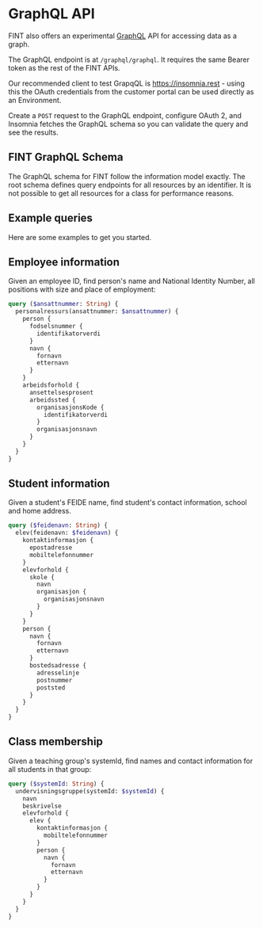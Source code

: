 # GraphQL API

FINT also offers an experimental [GraphQL](https://graphql.org/) API for accessing data as a graph.

The GraphQL endpoint is at `/graphql/graphql`.  It requires the same Bearer token as the rest of the FINT APIs.

Our recommended client to test GrapqQL is https://insomnia.rest - using this the OAuth credentials from the customer portal can be used directly as an Environment.

Create a `POST` request to the GraphQL endpoint, configure OAuth 2, and Insomnia fetches the GraphQL schema so you can validate the query and see the results.

## FINT GraphQL Schema

The GraphQL schema for FINT follow the information model exactly.  The root schema defines query endpoints for all resources by an identifier.  It is not possible to get all resources for a class for performance reasons.

## Example queries

Here are some examples to get you started.

## Employee information

Given an employee ID, find person's name and National Identity Number, all positions with size and place of employment:

```graphql
query ($ansattnummer: String) {
  personalressurs(ansattnummer: $ansattnummer) {
    person {
      fodselsnummer {
        identifikatorverdi
      }
      navn {
        fornavn
        etternavn
      }
    }
    arbeidsforhold {
      ansettelsesprosent
      arbeidssted {
        organisasjonsKode {
          identifikatorverdi
        }
        organisasjonsnavn
      }
    }
  }
}
```

## Student information

Given a student's FEIDE name, find student's contact information, school and home address. 

```graphql
query ($feidenavn: String) {
  elev(feidenavn: $feidenavn) {
    kontaktinformasjon {
      epostadresse
      mobiltelefonnummer
    }
    elevforhold {
      skole {
        navn
        organisasjon {
          organisasjonsnavn
        }
      }
    }
    person {
      navn {
        fornavn
        etternavn
      }
      bostedsadresse {
        adresselinje
        postnummer
        poststed
      }
    }
  }
}
```

## Class membership

Given a teaching group's systemId, find names and contact information for all students in that group:

```graphql
query ($systemId: String) {
  undervisningsgruppe(systemId: $systemId) {
    navn
    beskrivelse
    elevforhold {
      elev {
        kontaktinformasjon { 
          mobiltelefonnummer
        }
        person {
          navn {
            fornavn
            etternavn
          }
        }
      }
    }
  }
}
```

